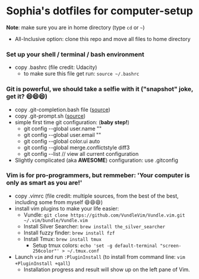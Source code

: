 # Sophia's dotfiles for computer-setup

**Note**: make sure you are in home directory (type `cd` or `~`)
* All-Inclusive option: clone this repo and move all files to home directory

### Set up your shell / terminal / bash environment
* copy .bashrc (file credit: Udacity)
  * to make sure this file get run: `source ~/.bashrc`

### Git is powerful, we should take a selfie with it ("snapshot" joke, get it? :smile::smile::smile:)
* copy .git-completion.bash file ([source](https://raw.githubusercontent.com/git/git/master/contrib/completion/git-completion.bash))
* copy .git-prompt.sh ([source](https://raw.githubusercontent.com/git/git/master/contrib/completion/git-prompt.sh))
* simple first time git configuration: (**baby step!**)
  * git config --global user.name "<Your-Full-Name>"
  * git config --global user.email "<your-email-address>"
  * git config --global color.ui auto
  * git config --global merge.conflictstyle diff3
  * git config --list // view all current configuration
* Slightly complicated (aka **AWESOME**) configuration: use .gitconfig

### Vim is for pro-programmers, but remmeber: 'Your computer is only as smart as you are!'
* copy .vimrc (file credit: multiple sources, from the best of the best, including some from myself :smile::smile::smile:)
* install vim plugins to make your life easier:
  * Vundle: `git clone https://github.com/VundleVim/Vundle.vim.git ~/.vim/bundle/Vundle.vim`
  * Install Silver Searcher: `brew install the_silver_searcher`
  * Install fuzzy finder: `brew install fzf`
  * Install Tmux: `brew install tmux`
    * Setup tmux colors: `echo 'set -g default-terminal "screen-256color"' > ~/.tmux.conf`
* Launch `vim` and run `:PluginInstall` (to install from command line: `vim +PluginInstall +qall`)
  * Installation progress and result will show up on the left pane of Vim.


